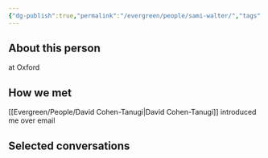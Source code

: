 ```yaml
---
{"dg-publish":true,"permalink":"/evergreen/people/sami-walter/","tags":["people"]}
---
```


## About this person
at Oxford

## How we met
[[Evergreen/People/David Cohen-Tanugi\|David Cohen-Tanugi]] introduced me over email

## Selected conversations
